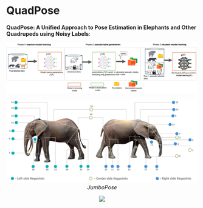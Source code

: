 # QuadPose
**QuadPose: A Unified Approach to Pose Estimation in Elephants and Other Quadrupeds using Noisy Labels**: 

![image](https://github.com/Obafemi-Jinadu/QuadPose/blob/141368c384cbcfc77d9232ead3867afe064d74d2/images/overall.png)

<p align="center">
  <img src="https://github.com/Obafemi-Jinadu/QuadPose/blob/7938734cb6ef9cc581f591565fec7d9f17358f6f/images/eleph.png?raw=true" width="800"/>
  <br>
  <em>JumboPose</em>
</p>

<p align="center">
  <img src="https://github.com/Obafemi-Jinadu/QuadPose/blob/7938734cb6ef9cc581f591565fec7d9f17358f6f/images/5th_iter.png?raw=true" width="800"/>
  <br>
  <em></em>
</p>



